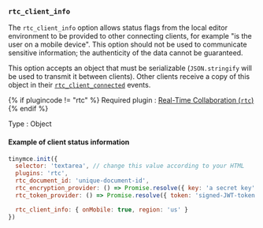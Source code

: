 ### `rtc_client_info`

The `rtc_client_info` option allows status flags from the local editor environment to be provided to other connecting clients, for example "is the user on a mobile device". This option should not be used to communicate sensitive information; the authenticity of the data cannot be guaranteed.

This option accepts an object that must be serializable (`JSON.stringify` will be used to transmit it between clients). Other clients receive a copy of this object in their [`rtc_client_connected`](#rtc_client_connected) events.

{% if plugincode != "rtc" %}
Required plugin
: [Real-Time Collaboration (`rtc`)]({{site.baseurl}}/plugins/premium/rtc/)
{% endif %}

Type
: Object

#### Example of client status information

```js
tinymce.init({
  selector: 'textarea', // change this value according to your HTML
  plugins: 'rtc',
  rtc_document_id: 'unique-document-id',
  rtc_encryption_provider: () => Promise.resolve({ key: 'a secret key' }),
  rtc_token_provider: () => Promise.resolve({ token: 'signed-JWT-token' }),

  rtc_client_info: { onMobile: true, region: 'us' }
})
```